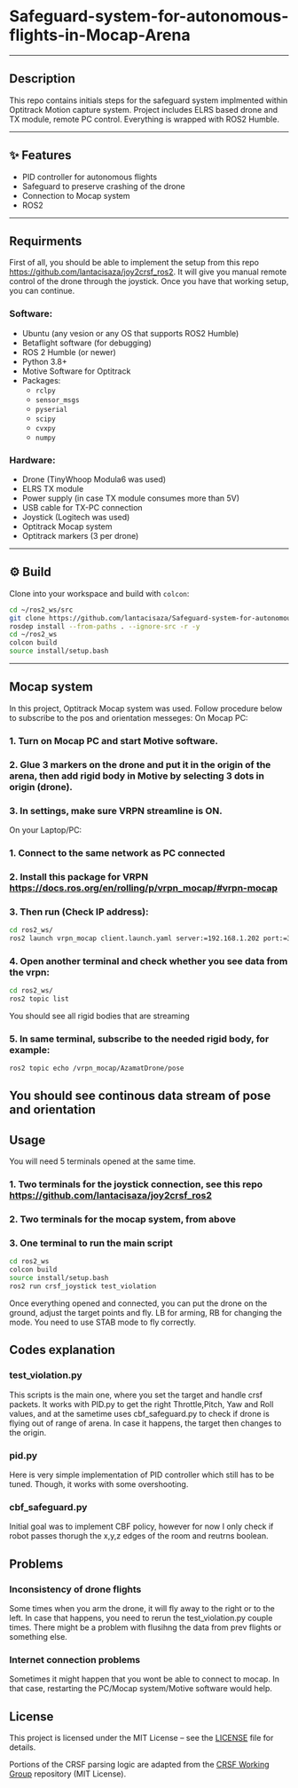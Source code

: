 # Safeguard-system-for-autonomous-flights-in-Mocap-Arena
---

##  Description
This repo contains initials steps for the safeguard system implmented within Optitrack Motion capture system. Project includes ELRS based drone and TX module, remote PC control. Everything is wrapped with ROS2 Humble.

---
## ✨ Features
- PID controller for autonomous flights
- Safeguard to preserve crashing of the drone
- Connection to Mocap system
- ROS2
---
## Requirments
First of all, you should be able to implement the setup from this repo https://github.com/lantacisaza/joy2crsf_ros2.
It will give you manual remote control of the drone through the joystick. Once you have that working setup, you can continue.

### Software:
- Ubuntu (any vesion or any OS that supports ROS2 Humble)
- Betaflight software (for debugging)
- ROS 2 Humble (or newer)
- Python 3.8+
- Motive Software for Optitrack
- Packages:
  - `rclpy`
  - `sensor_msgs`
  - `pyserial`
  - `scipy`
  - `cvxpy`
  - `numpy`
### Hardware:
  - Drone (TinyWhoop Modula6 was used)
  - ELRS TX module 
  - Power supply (in case TX module consumes more than 5V)
  - USB cable for TX-PC connection
  - Joystick (Logitech was used)
  - Optitrack Mocap system
  - Optitrack markers (3 per drone) 
---
## ⚙️ Build
Clone into your workspace and build with `colcon`:

```bash
cd ~/ros2_ws/src
git clone https://github.com/lantacisaza/Safeguard-system-for-autonomous-flights-in-Mocap-Arena
rosdep install --from-paths . --ignore-src -r -y
cd ~/ros2_ws
colcon build 
source install/setup.bash
```
---
## Mocap system
In this project, Optitrack Mocap system was used. Follow procedure below to subscribe to the pos and orientation messeges:
On Mocap PC:
### 1. Turn on Mocap PC and start Motive software.
### 2. Glue 3 markers on the drone and put it in the origin of the arena, then add rigid body in Motive by selecting 3 dots in origin (drone).
### 3. In settings, make sure VRPN streamline is ON.
On your Laptop/PC:
### 1. Connect to the same network as PC connected
### 2. Install this package for VRPN https://docs.ros.org/en/rolling/p/vrpn_mocap/#vrpn-mocap
### 3. Then run (Check IP address):
```bash
cd ros2_ws/
ros2 launch vrpn_mocap client.launch.yaml server:=192.168.1.202 port:=3883
```
### 4. Open another terminal and check whether you see data from the vrpn:
```bash
cd ros2_ws/
ros2 topic list
```
You should see all rigid bodies that are streaming 
### 5. In same terminal, subscribe to the needed rigid body, for example:
```bash
ros2 topic echo /vrpn_mocap/AzamatDrone/pose
```
You should see continous data stream of pose and orientation 
---
## Usage
You will need 5 terminals opened at the same time. 
### 1. Two terminals for the joystick connection, see this repo https://github.com/lantacisaza/joy2crsf_ros2 
### 2. Two terminals for the mocap system, from above
### 3. One terminal to run the main script
```bash
cd ros2_ws
colcon build
source install/setup.bash
ros2 run crsf_joystick test_violation
```
Once everything opened and connected, you can put the drone on the ground, adjust the target points and fly.
LB for arming, RB for changing the mode. You need to use STAB mode to fly correctly.

## Codes explanation
### test_violation.py
This scripts is the main one, where you set the target and handle crsf packets. It works with PID.py to get the right Throttle,Pitch, Yaw and Roll values, and at the sametime uses cbf_safeguard.py to check if drone 
is flying out of range of arena. In case it happens, the target then changes to the origin.
### pid.py
Here is very simple implementation of PID controller which still has to be tuned. Though, it works with some overshooting.
### cbf_safeguard.py
Initial goal was to implement CBF policy, however for now I only check if robot passes thorugh the x,y,z edges of the room and reutrns boolean.

## Problems
### Inconsistency of drone flights
Some times when you arm the drone, it will fly away to the right or to the left. In case that happens, you need to rerun the test_violation.py couple times. There might be a problem with flusihng the data from prev flights or something else.
### Internet connection problems
Sometimes it might happen that you wont be able to connect to mocap. In that case, restarting the PC/Mocap system/Motive software would help.




## License
This project is licensed under the MIT License – see the [LICENSE](LICENSE) file for details.

Portions of the CRSF parsing logic are adapted from the [CRSF Working Group](https://github.com/crsf-wg) repository (MIT License).
